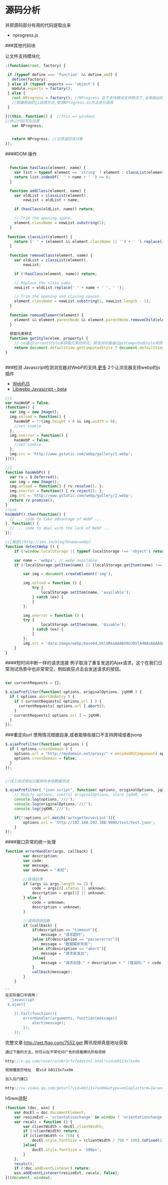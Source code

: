 # 源码分析
并把源码部分有用的代码提取出来

 - nprogress.js
 
 
 
 
 
 
 
 ###其他代码块
 
 让文件支持模块化
 ```javascript
 ;(function(root, factory) {

  if (typeof define === 'function' && define.amd) {
    define(factory);
  } else if (typeof exports === 'object') {
    module.exports = factory();
  } else {
    root.NProgress = factory(); //NProgress 在不支持模块支持情况下,全局抛出的变量名
    //即最原始的js调用方式,使用NProgress.xx方法进行调用
  }

})(this, function() {  //this => windows
//核心代码写在这里
    var NProgress;


    return NProgress; //记得返回该对象
});

 ```
 
 ####DOM 操作
 
```javascript

  function hasClass(element, name) {
    var list = typeof element == 'string' ? element : classList(element);
    return list.indexOf(' ' + name + ' ') >= 0;
  }

  function addClass(element, name) {
    var oldList = classList(element),
        newList = oldList + name;

    if (hasClass(oldList, name)) return;

    // Trim the opening space.
    element.className = newList.substring(1);
  }
  
 function classList(element) {
    return (' ' + (element && element.className || '') + ' ').replace(/\s+/gi, ' ');
  }
  
  function removeClass(element, name) {
    var oldList = classList(element),
        newList;

    if (!hasClass(element, name)) return;

    // Replace the class name.
    newList = oldList.replace(' ' + name + ' ', ' ');

    // Trim the opening and closing spaces.
    element.className = newList.substring(1, newList.length - 1);
  }
  
  function removeElement(element) {
    element && element.parentNode && element.parentNode.removeChild(element);
  }
  
  获取元素样式
  function getStyle(elem, property) {
    // ie通过currentStyle来获取元素的样式，其他浏览器通过getComputedStyle来获取
    return document.defaultView.getComputedStyle ? document.defaultView.getComputedStyle(elem, false)[property] : elem.currentStyle[property];
}
  
```

###检测
Javascript检测浏览器对WebP的支持,[更多](http://stackoverflow.com/questions/5573096/detecting-webp-support#new-answer?newreg=13847b7476cc4ddf8f75e58ffd075e4a)
2个让浏览器支持webp的js插件
- [WebPJS](http://webpjs.appspot.com/)
- [Libwebp Javascript - beta](http://libwebpjs.appspot.com/)
```javascript
//1
var hasWebP = false;
(function() {
  var img = new Image();
  img.onload = function() {
    hasWebP = !!(img.height > 0 && img.width > 0);
	//set cookie
  };
  img.onerror = function() {
    hasWebP = false;
	//set cookie
  };
  img.src = 'http://www.gstatic.com/webp/gallery/1.webp';
})();

//2
function hasWebP() {
  var rv = $.Deferred();
  var img = new Image();
  img.onload = function() { rv.resolve(); };
  img.onerror = function() { rv.reject(); };
  img.src = 'http://www.gstatic.com/webp/gallery/1.webp';
  return rv.promise();
}
//use
hasWebP().then(function() {
  // ... code to take advantage of WebP ...
}, function() {
  // ... code to deal with the lack of WebP ...
});

//[美团](http://zmx.im/blog?bname=webp)
function detectWebp () {
    if (!window.localStorage || typeof localStorage !== 'object') return;

    var name = 'webpa'; // webp available
    if (!localStorage.getItem(name) || (localStorage.getItem(name) !== 'available' && localStorage.getItem(name) !== 'disable')) {

        var img = document.createElement('img');

        img.onload = function () {
            try {
                localStorage.setItem(name, 'available');
            } catch (ex) {
            }
        };

        img.onerror = function () {
        try {
                localStorage.setItem(name, 'disable');
            } catch (ex) {
            }
        };
        img.src = 'data:image/webp;base64,UklGRkoAAABXRUJQVlA4WAoAAAAQAAAAAAAAAAAAQUxQSAsAAAABBxAREYiI/gcAAABWUDggGAAAADABAJ0BKgEAAQABABwlpAADcAD+/gbQAA==';
    }
}

```
####短时间中断一样的请求连接
例子取消了重复发送的Ajax请求，这个在我们日常测试场景中也非常常见，例如疯狂点击会发送请求的按钮。
```javascript

var currentRequests = {};

$.ajaxPrefilter(function( options, originalOptions, jqXHR ) {
  if ( options.abortOnRetry ) {
    if ( currentRequests[ options.url ] ) {
      currentRequests[ options.url ].abort();
    }
    currentRequests[ options.url ] = jqXHR;
  }
});


```

###重定向url
使用情况根据自身,或者能够些接口不支持跨域或者jsonp
```javascript
$.ajaxPrefilter(function( options ) {
  if ( options.crossDomain ) {
    options.url = "http://mydomain.net/proxy/" + encodeURIComponent( options.url );
    options.crossDomain = false;
  }
});


//线上测试地址拦截转向本地数据测试

$.ajaxPrefilter( "json script", function( options, originalOptions, jqXHR ) {
	// Modify options, control originalOptions, store jqXHR, etc
	console.log(options,'///');
	console.log(originalOptions,'///');
	console.log(jqXHR,'///');

	if(!!options.url.match('act=getServerList')){
		options.url = 'http://192.168.202.188:9000/test/test.json';
	}
});

```




####接口异常的统一处理
```javascript
function errorHandler(args, callback) {
        var description;
        var code;
        var message;
        var unknown = "未知";

        //容错处理
        if (args && args.length >= 2) {
            code = args[0].status || unknown;
            description = args[1] || unknown;
        } else {
            code = unknown;
            description = unknown;
        }

        //调用回调函数
        if (callback) {
            if(description == "timeout"){
                message = "请求超时";
            }else if(description == "parsererror"){
                message = "数据解析失败";
            }else if(description == "abort"){
                message = "请求未发出";
            }else{
                message = "请求出错:" + description + " (错误码:" + code + ")";
            }
            callback(message);
        }
    }

``
在实际接口中调用：
```javascript
 $.ajax({
        ...
    }).fail(function(){
        errorHandler(arguments, function(message){
            alert(message);
        });
    });
```
完整文章:http://get.ftqq.com/7552.get
腾讯视频真是地址获取

```javascript
通过下面的方法，你可以在不带任何广告的观看腾讯所有视频

http://v.qq.com/cover/o/obr3rfx7xdatznl.html?vid=b0113x7xx0m

视频播放页地址  取vid b0113x7xx0m

加入后门接口

http://vv.video.qq.com/geturl?vid=b0113x7xx0m&otype=xml&platform=1&ran=0%2E9652906153351068
```

h5rem适配
```javascript
(function (doc, win) {
	var docEl = doc.documentElement;
	var resizeEvt = 'orientationchange' in window ? 'orientationchange' : 'resize';
	var recalc = function () {
		var clientWidth = docEl.clientWidth;
		if (!clientWidth) return;
		if (clientWidth <= 750) {
			docEl.style.fontSize = (clientWidth / 750 * 100).toFixed(1) + 'px';
		}else{
			docEl.style.fontSize = '100px';
		}
	};
	recalc();
	if (!doc.addEventListener) return;
	win.addEventListener(resizeEvt, recalc, false);
})(document, window);
```
